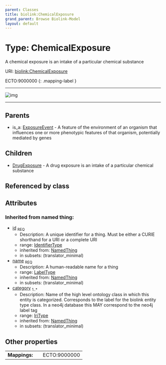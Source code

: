 ```yaml
---
parent: Classes
title: biolink:ChemicalExposure
grand_parent: Browse Biolink-Model
layout: default
---
```


# Type: ChemicalExposure


A chemical exposure is an intake of a particular chemical substance

URI: [biolink:ChemicalExposure](https://w3id.org/biolink/vocab/ChemicalExposure)

ECTO:9000000
{: .mapping-label }


---

![img](http://yuml.me/diagram/nofunky;dir:TB/class/\[ChemicalExposure&#124;id(i):identifier_type;name(i):label_type;category(i):iri_type%20%2B]^-\[DrugExposure],%20\[ExposureEvent]^-\[ChemicalExposure])

---


## Parents

 *  is_a: [ExposureEvent](ExposureEvent.md) - A feature of the environment of an organism that influences one or more phenotypic features of that organism, potentially mediated by genes

## Children

 * [DrugExposure](DrugExposure.md) - A drug exposure is an intake of a particular chemical substance

## Referenced by class


## Attributes


### Inherited from named thing:

 * [id](id.md)  <sub>REQ</sub>
    * Description: A unique identifier for a thing. Must be either a CURIE shorthand for a URI or a complete URI
    * range: [IdentifierType](types/IdentifierType.md)
    * inherited from: [NamedThing](NamedThing.md)
    * in subsets: (translator_minimal)
 * [name](name.md)  <sub>REQ</sub>
    * Description: A human-readable name for a thing
    * range: [LabelType](types/LabelType.md)
    * inherited from: [NamedThing](NamedThing.md)
    * in subsets: (translator_minimal)
 * [category](category.md)  <sub>1..*</sub>
    * Description: Name of the high level ontology class in which this entity is categorized. Corresponds to the label for the biolink entity type class. In a neo4j database this MAY correspond to the neo4j label tag
    * range: [IriType](types/IriType.md)
    * inherited from: [NamedThing](NamedThing.md)
    * in subsets: (translator_minimal)

## Other properties

|  |  |  |
| --- | --- | --- |
| **Mappings:** | | ECTO:9000000 |


